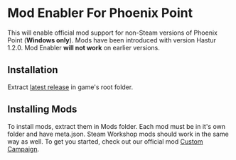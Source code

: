 # Mod Enabler For Phoenix Point

This will enable official mod support for non-Steam versions of Phoenix Point (**Windows only**).
Mods have been introduced with version Hastur 1.2.0. Mod Enabler **will not work** on earlier versions.

## Installation

Extract [latest release](https://github.com/SnapshotGames/PPModEnabler/releases) in game's root folder.

## Installing Mods
To install mods, extract them in Mods folder. Each mod must be in it's own folder and have meta.json. Steam Workshop mods should work in the same way as well.
To get you started, check out our official mod [Custom Campaign](https://github.com/SnapshotGames/PPCustomCampaign).
